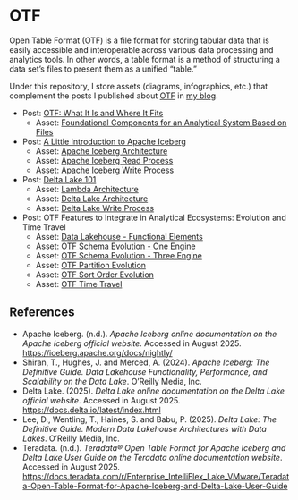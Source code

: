 # OTF
Open Table Format (OTF) is a file format for storing tabular data that is easily accessible and interoperable across various data processing and analytics tools. In other words, a table format is a method of structuring a data set’s files to present them as a unified “table.”

Under this repository, I store assets (diagrams, infographics, etc.) that complement the posts I published about [OTF](https://celiamuriel.com/category/otf/) in [my blog](https://celiamuriel.com/).

* Post: [OTF: What It Is and Where It Fits](https://celiamuriel.com/otf-what-it-is-and-where-it-fits/)
  * Asset: [Foundational Components for an Analytical System Based on Files](https://github.com/CeliaMuriel/OTF/blob/main/Foundational%20Components%20for%20an%20Analytical%20System%20Based%20on%20Files.jpg)
* Post: [A Little Introduction to Apache Iceberg](https://celiamuriel.com/a-little-introduction-to-apache-iceberg/)
  * Asset: [Apache Iceberg Architecture](https://github.com/CeliaMuriel/OTF/blob/main/Apache%20Iceberg%20Architecture.jpg)
  * Asset: [Apache Iceberg Read Process](https://github.com/CeliaMuriel/OTF/blob/main/Apache%20Iceberg%20Read%20Process.jpg)
  * Asset: [Apache Iceberg Write Process](https://github.com/CeliaMuriel/OTF/blob/main/Apache%20Iceberg%20Write%20Process.jpg)
* Post: [Delta Lake 101](https://celiamuriel.com/delta-lake-101/)
  * Asset: [Lambda Architecture](https://github.com/CeliaMuriel/OTF/blob/main/Lambda%20Architecture.jpg)
  * Asset: [Delta Lake Architecture](https://github.com/CeliaMuriel/OTF/blob/main/Delta%20Lake%20Architecture.jpg)
  * Asset: [Delta Lake Write Process](https://github.com/CeliaMuriel/OTF/blob/main/Delta%20Lake%20Write%20Process.jpg)
* Post:  OTF Features to Integrate in Analytical Ecosystems: Evolution and Time Travel
  * Asset: [Data Lakehouse - Functional Elements](https://github.com/CeliaMuriel/OTF/blob/main/Data%20Lakehouse%20-%20Functional%20Elements.jpg)
  * Asset: [OTF Schema Evolution - One Engine](https://github.com/CeliaMuriel/OTF/blob/main/OTF%20Schema%20Evolution%20-%20One%20Engine.jpg)
  * Asset: [OTF Schema Evolution - Three Engine](https://github.com/CeliaMuriel/OTF/blob/main/OTF%20Schema%20Evolution%20-%20Three%20Engine.jpg)
  * Asset: [OTF Partition Evolution](https://github.com/CeliaMuriel/OTF/blob/main/OTF%20Partition%20Evolution.jpg)
  * Asset: [OTF Sort Order Evolution](https://github.com/CeliaMuriel/OTF/blob/main/OTF%20Sort%20Order%20Evolution.jpg)
  * Asset: [OTF Time Travel](https://github.com/CeliaMuriel/OTF/blob/main/OTF%20Time%20Travel.jpg)
## References
* Apache Iceberg. (n.d.). _Apache Iceberg online documentation on the Apache Iceberg official website_. Accessed in August 2025. https://iceberg.apache.org/docs/nightly/
* Shiran, T., Hughes, J. and Merced, A. (2024). _Apache Iceberg: The Definitive Guide. Data Lakehouse Functionality, Performance, and Scalability on the Data Lake_. O’Reilly Media, Inc.
* Delta Lake. (2025). _Delta Lake online documentation on the Delta Lake official website_. Accessed in August 2025. https://docs.delta.io/latest/index.html
* Lee, D., Wentling, T., Haines, S. and Babu, P. (2025). _Delta Lake: The Definitive Guide. Modern Data Lakehouse Architectures with Data Lakes_. O’Reilly Media, Inc.
* Teradata. (n.d.). _Teradata® Open Table Format for Apache Iceberg and Delta Lake User Guide on the Teradata online documentation website_. Accessed in August 2025. https://docs.teradata.com/r/Enterprise_IntelliFlex_Lake_VMware/Teradata-Open-Table-Format-for-Apache-Iceberg-and-Delta-Lake-User-Guide
